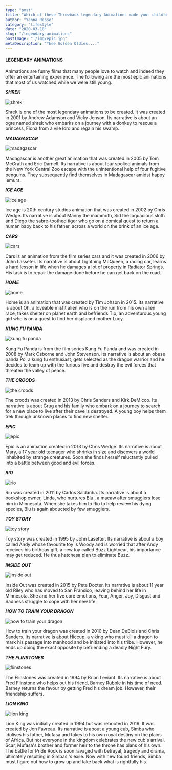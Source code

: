```yaml
---
type: "post"
title: "Which of these Throwback legendary Animations made your childhood!!!"
author: "Yanna Resse"
category: "lifestyle"
date: "2020-03-18"
slug: "/legendary-animations"
postImage: "./img/epic.jpg"
metaDescription: "Thee Golden Oldies...."
---
```


#### LEGENDARY ANIMATIONS

Animations are funny films that many people love to watch and indeed they offer an entertaining experience. The following are the most epic animations that most of us watched while we were still young.

_**SHREK**_

![shrek](./img/shrek.jpg)

Shrek is one of the most legendary animations to be created. It was created in 2001 by Andrew Adamson and Vicky Jenson. Its narrative is about an ogre named shrek who embarks on a journey with a donkey to rescue a princess, Fiona from a vile lord and regain his swamp.

_**MADAGASCAR**_

![madagascar ](./img/madagascar.jpg)

Madagascar is another great animation that was created in 2005 by Tom McGrath and Eric Darnell. Its narrative is about four spolied animals from the New York Central Zoo escape with the unintentional help of four fugitive penguins. They subsequently find themselves in Madagascar amidst happy lemurs.

_**ICE AGE**_

![ice age](./img/iceage.jpg)

Ice age is 20th century studios animation that was created in 2002 by Chris Wedge. Its narrative is about Manny the mammoth, Sid the loquacious sloth and Diego the sabre-toothed tiger who go on a comical quest to return a human baby back to his father, across a world on the brink of an ice age.

_**CARS**_

![cars](./img/cars.jpg)

Cars is an animation from the film series cars and it was created in 2006 by John Lasseter. Its narrative is about Lightning McQueen, a racing car, learns a hard lesson in life when he damages a lot of property in Radiator Springs. His task is to repair the damage done before he can get back on the road.

_**HOME**_

![home](./img/home.jpg)

Home is an animation that was created by Tim Johson in 2015. Its narrative is about Oh, a loveable misfit alien who is on the run from his own alien race, takes shelter on planet earth and befriends Tip, an adventurous young girl who is on a quest to find her displaced mother Lucy.

_**KUNG FU PANDA**_

![kung fu panda](./img/kungfupanda.jpg)

Kung Fu Panda is from the film series Kung Fu Panda and was created in 2008 by Mark Osborne and John Stevenson. Its narrative is about an obese panda Po, a kung fu enthusiast, gets selected as the dragon warrior and he decides to team up with the furious five and destroy the evil forces that threaten the valley of peace.

_**THE CROODS**_

![the croods ](./img/croods.jpg)

The croods was created in 2013 by Chris Sanders and Kirk DeMicco. Its narrative is about Grug and his family who embark on a journey to search for a new place to live after their cave is destroyed. A young boy helps them trek through unknown places to find new shelter.

_**EPIC**_

![epic](./img/epic.jpg)

Epic is an animation created in 2013 by Chris Wedge. Its narrative is about Mary, a 17 year old teenager who shrinks in size and discovers a world inhabited by strange creatures. Soon she finds herself reluctantly pulled into a battle between good and evil forces.

_**RIO**_

![rio](./img/rio.jpg)

Rio was created in 2011 by Carlos Saldanha. Its narrative is about a bookshop owner, Linda, who nurtures Blu , a macaw after smugglers lose him in Minnesota. When she takes him to Rio to help review his dying species, Blu is again abducted by few smugglers.

_**TOY STORY**_

![toy story ](./img/toystory.jpg)

Toy story was created in 1995 by John Lasetter. Its narrative is about a boy called Andy whose favourite toy is Woody and is worried that after Andy receives his birthday gift, a new toy called Buzz Lightyear, his importance may get reduced. He thus hatchesa plan to eliminate Buzz.

_**INSIDE OUT**_

![inside out](./img/insideout.jpg)

Inside Out was created in 2015 by Pete Docter. Its narrative is about 11 year old Riley who has moved to San Fransico, leaving behind her life in Minnesota. She and her five core emotions, Fear, Anger, Joy, Disgust and Sadness struggle to cope with her new life.

_**HOW TO TRAIN YOUR DRAGON**_

![how to train your dragon ](./img/dragon.jpg)

How to train your dragon was created in 2010 by Dean DeBlois and Chris Sanders. Its narrative is about Hiccup, a viking who must kill a dragon to mark his passage into manhood and be initiated into his tribe. However, he ends up doing the exact opposite by befriending a deadly Night Fury.

_**THE FLINSTONES**_

![flinstones](./img/flinstones.jpg)

The Flinstones was created in 1994 by Brian Leviant. Its narrative is about Fred Flinstone who helps out his friend, Barney Rubble in his time of need. Barney returns the favour by getting Fred his dream job. However, their friendship suffers.

_**LION KING**_

![lion king](./img/lionking.jpg)

Lion King was initially created in 1994 but was rebooted in 2019. It was created by Jon Favreau. Its narrative is about a young cub, Simba who idolises his father, Mufasa and takes to his own royal destiny on the plains of Africa. But not everyone in the kingdom celebrates the new cub's arrival. Scar, Mufasa's brother and former heir to the throne has plans of his own. The battle for Pride Rock is soon ravaged with betrayal, tragedy and drama, ultimately resulting in Simbas
's exile. Now with new found friends, Simba must figure out how to grow up and take back what is rightfully his.
